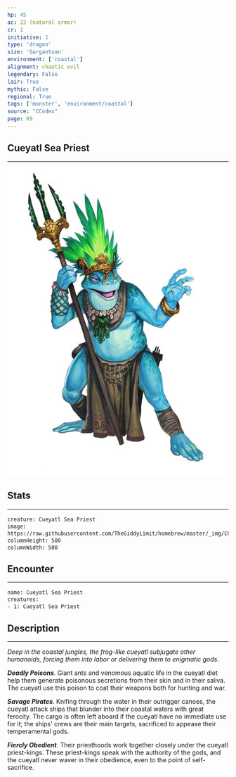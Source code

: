 ```yaml
---
hp: 45
ac: 22 (natural armor)
cr: 1
initiative: 1
type: 'dragon'    
size: 'Gargantuan'
environment: ['coastal']
alignment: chaotic evil
legendary: False
lair: True
mythic: False
regional: True
tags: ['monster', 'environment/coastal']
source: "CCodex"
page: 69
---
```


## Cueyatl Sea Priest
---

![|600](https://raw.githubusercontent.com/TheGiddyLimit/homebrew/master/_img/CCodex/cueyatlseapriest.jpg)

## Stats
---

```statblock
creature: Cueyatl Sea Priest
image: https://raw.githubusercontent.com/TheGiddyLimit/homebrew/master/_img/CCodex/cueyatlseapriest_token.png
columnHeight: 500
columnWidth: 500
```

## Encounter
---

```encounter-table
name: Cueyatl Sea Priest
creatures:
- 1: Cueyatl Sea Priest
```

## Description
---
_Deep in the coastal jungles, the frog-like cueyatl subjugate other humanoids, forcing them into labor or delivering them to enigmatic gods._

**_Deadly Poisons_**. Giant ants and venomous aquatic life in the cueyatl diet help them generate poisonous secretions from their skin and in their saliva. The cueyatl use this poison to coat their weapons both for hunting and war.


**_Savage Pirates_**. Knifing through the water in their outrigger canoes, the cueyatl attack ships that blunder into their coastal waters with great ferocity. The cargo is often left aboard if the cueyatl have no immediate use for it; the ships' crews are their main targets, sacrificed to appease their temperamental gods.


**_Fiercly Obedient_**. Their priesthoods work together closely under the cueyatl priest-kings. These priest-kings speak with the authority of the gods, and the cueyatl never waver in their obedience, even to the point of self-sacrifice.







